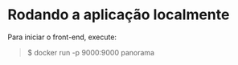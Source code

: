 # Rodando a aplicação localmente

Para iniciar o front-end, execute:

> $ docker run -p 9000:9000 panorama
